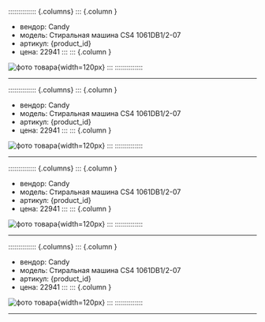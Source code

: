 :::::::::::::: {.columns}
::: {.column }
* вендор: Candy
* модель: Стиральная машина CS4 1061DB1/2-07
* артикул: {product_id}
* цена: 22941
:::
::: {.column }

![фото товара](pic/{product_id}.png){width=120px}
:::
::::::::::::::

* * *    

:::::::::::::: {.columns}
::: {.column }
* вендор: Candy
* модель: Стиральная машина CS4 1061DB1/2-07
* артикул: {product_id}
* цена: 22941
:::
::: {.column }

![фото товара](pic/{product_id}.png){width=120px}
:::
::::::::::::::

* * *    

:::::::::::::: {.columns}
::: {.column }
* вендор: Candy
* модель: Стиральная машина CS4 1061DB1/2-07
* артикул: {product_id}
* цена: 22941
:::
::: {.column }

![фото товара](pic/{product_id}.png){width=120px}
:::
::::::::::::::

* * *    

:::::::::::::: {.columns}
::: {.column }
* вендор: Candy
* модель: Стиральная машина CS4 1061DB1/2-07
* артикул: {product_id}
* цена: 22941
:::
::: {.column }

![фото товара](pic/{product_id}.png){width=120px}
:::
::::::::::::::

* * *    

